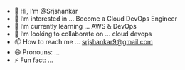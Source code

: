 - 👋 Hi, I’m @Srjshankar
- 👀 I’m interested in ... Become a Cloud DevOps Engineer
- 🌱 I’m currently learning ... AWS & DevOps
- 💞️ I’m looking to collaborate on ... cloud devops
- 📫 How to reach me ... srjshankar9@gmail.com
- 😄 Pronouns: ...
- ⚡ Fun fact: ...

<!---
Srjshankar/Srjshankar is a ✨ special ✨ repository because its `README.md` (this file) appears on your GitHub profile.
You can click the Preview link to take a look at your changes.
--->
